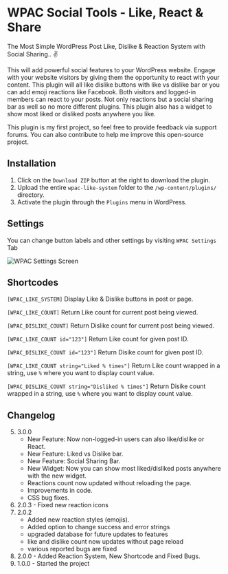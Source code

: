 # WPAC Social Tools - Like, React & Share
The Most Simple WordPress Post Like, Dislike &amp; Reaction System with Social Sharing.. :v:

This will add powerful social features to your WordPress website. Engage with your website visitors by giving them the opportunity to react with your content. This plugin will all like dislike buttons with like vs dislike bar or you can add emoji reactions like Facebook.
Both visitors and logged-in members can react to your posts. Not only reactions but a social sharing bar as well so no more different plugins.
This plugin also has a widget to show most liked or disliked posts anywhere you like.

This plugin is my first project, so feel free to provide feedback via support forums. You can also contribute to help me improve this open-source project.

## Installation

1. Click on the `Download ZIP` button at the right to download the plugin.
2. Upload the entire `wpac-like-system` folder to the `/wp-content/plugins/` directory.
3. Activate the plugin through the `Plugins` menu in WordPress.

## Settings
You can change button labels and other settings by visiting `WPAC Settings` Tab

<img src="https://user-images.githubusercontent.com/38207694/61747890-5ef1bf80-adb8-11e9-8299-12e57f4bce63.png" alt="WPAC Settings Screen">

## Shortcodes
`[WPAC_LIKE_SYSTEM]` Display Like & Dislike buttons in post or page. 

`[WPAC_LIKE_COUNT]` Return Like count for current post being viewed.

`[WPAC_DISLIKE_COUNT]` Return Dislike count for current post being viewed.

`[WPAC_LIKE_COUNT id="123"]` Return Like count for given post ID.

`[WPAC_DISLIKE_COUNT id="123"]` Return Disike count for given post ID.

`[WPAC_LIKE_COUNT string="Liked % times"]` Return Like count wrapped in a string, use `%` where you want to display count value.

`[WPAC_DISLIKE_COUNT string="Disliked % times"]` Return Disike count wrapped in a string, use `%` where you want to display count value.


## Changelog
5. 3.0.0
    * New Feature: Now non-logged-in users can also like/dislike or React.
    * New Feature: Liked vs Dislike bar.
    * New Feature: Social Sharing Bar.
    * New Widget: Now you can show most liked/disliked posts anywhere with the new widget.
    * Reactions count now updated without reloading the page.
    * Improvements in code.
    * CSS bug fixes.
4. 2.0.3 -  Fixed new reaction icons
3. 2.0.2
    * Added new reaction styles (emojis).
    * Added option to change success and error strings
    * upgraded database for future updates to features
    * like and dislike count now updates without page reload
    * various reported bugs are fixed
2. 2.0.0 - Added Reaction System, New Shortcode and Fixed Bugs.
1. 1.0.0 - Started the project
